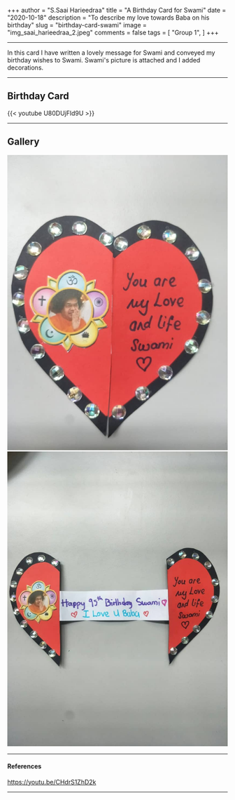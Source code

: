 +++
author = "S.Saai Harieedraa"
title = "A Birthday Card for Swami"
date = "2020-10-18"
description = "To describe my love towards Baba on his birthday"
slug = "birthday-card-swami"
image = "img_saai_harieedraa_2.jpeg"
comments = false
tags = [
    "Group 1",
]
+++

---

In this card I have written a lovely message for Swami and conveyed my birthday wishes to Swami. Swami's picture is attached and I added decorations. 

---

## Birthday Card

{{< youtube U80DUjFld9U >}}

---

## Gallery

![](img_saai_harieedraa_1.jpeg) ![](img_saai_harieedraa_2.jpeg)

---

#### References

https://youtu.be/CHdrS1ZhD2k

---
